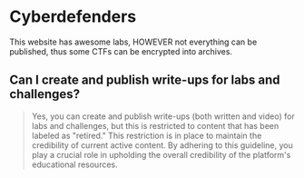 # Cyberdefenders

This website has awesome labs, HOWEVER not everything can be published, thus some CTFs can be encrypted into archives.

## Can I create and publish write-ups for labs and challenges?

> Yes, you can create and publish write-ups (both written and video) for labs and challenges, but this is restricted to content that has been labeled as "retired." This restriction is in place to maintain the credibility of current active content. By adhering to this guideline, you play a crucial role in upholding the overall credibility of the platform's educational resources.